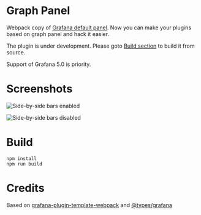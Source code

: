 # Graph Panel

Webpack copy of [Grafana default panel](http://docs.grafana.org/features/panels/graph/). 
Now you can make your plugins based on graph panel and hack it easier.

The plugin is under development. Please goto [Build section](https://github.com/CorpGlory/grafana-multibar-graph-panel#build) to build it from source.

Support of Grafana 5.0 is priority.

# Screenshots

![Side-by-side bars enabled](https://github.com/CorpGlory/grafana-multibar-graph-panel/blob/master/dist/screenshots/sideBySideEnabled.png)

![Side-by-side bars disabled](https://github.com/CorpGlory/grafana-multibar-graph-panel/blob/master/dist/screenshots/sideBySideDisabled.png)

# Build

```
npm install
npm run build
```

# Credits

Based on [grafana-plugin-template-webpack](https://github.com/CorpGlory/grafana-plugin-template-webpack) and [@types/grafana](https://github.com/CorpGlory/types-grafana)

